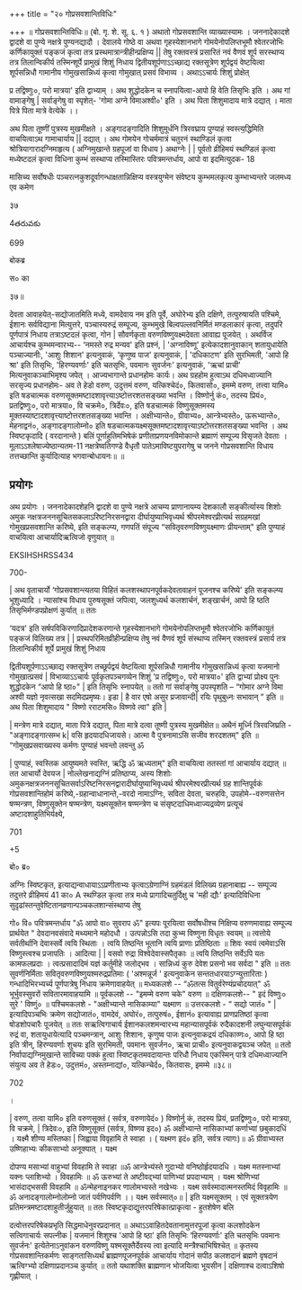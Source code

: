 +++
title = "२० गोप्रसवशान्तिविधिः"

+++
॥ गोप्रसवशान्तिविधिः॥ (बो. गृ. शे. सू. ६. १ ) अथातो गोप्रसवशान्ति व्याख्यास्यामः । जननादेकादशे द्वादशे वा पुण्ये नक्षत्रे पुण्यनद्यादौ । देवालये गोष्ठे वा अथवा गृहस्येशानभागे गोमयेनोपलिप्तभूमौ श्वेतरजोभिः कर्णिकायुक्तं पङ्कजं कृत्वा तत्र प्रस्थमात्रान्त्रीहीन्प्रक्षिप्य || तेषु रक्तवस्त्रं प्रसारितं नवं वैणवं शूर्प सरस्थाप्य तत्र तिलान्विकीर्य तस्मिन्शूर्पे प्रामुखं शिशुं निधाय द्वितीयशूर्पणाऽऽच्छाद्य रक्तसूत्रेण शूर्पद्वयं वेष्टयित्वा शूर्पसन्निधौ गामानीय गोमुखसान्निध्यं कृत्वा गोमुखात् प्रसवं विभाव्य । अथाऽऽचार्यः शिशुं प्रोक्षेत्

प्र तद्विष्णुः०, परो मात्रया' इति द्वाभ्याम् । अथ शुद्धोदकेन च स्नापयित्वा-आपो हि वेति तिसृभिः इति । अथ गां वामाङ्गेषु | सर्वाङ्गेषु वा स्पृशेत्- 'गोमा अग्ने विमाअश्वी०' इति । अथ पिता शिशुमादाय मात्रे दद्यात् । माता पित्रे पिता मात्रे वेत्येके ।।

अथ पिता तूष्णीं पुत्रस्य मुखमीक्षते । अङ्गादङ्गादिति शिशुमूर्धनि त्रिरवघ्राय पुण्याहं स्वस्त्य॒द्धिमिति वाचयित्वाऽथ गामाचार्याय || दद्यात् । अथ गोमयेन गोचर्ममात्रं चतुरनं स्थाण्डिलं कृत्वा श्रोत्रियागारादग्निमाहृत्य ( अग्निमुखान्ते ग्रहपूजां वा विधाय ) अथाग्नेः | | पूर्वतो व्रीहिमयं स्थण्डिलं कृत्वा मध्येष्टदलं कृत्वा विधिना कुम्भं सस्थाप्य तस्मिास्तिरः पवित्रमन्तर्धाय, आपो वा इदमित्युदक- 18

मासिच्य सर्वोषधीः पञ्चरत्नकुशदूर्वागन्धाक्षतान्निक्षिप्य वस्त्रयुग्मेन संवेष्टय कुम्भमलकृत्य कुम्भाभ्यन्तरे जलमध्य एव कमेण

३७

4తరువకు

699

बोकब्र

स० का

३७॥

देवता आवाहयेत्-सद्योजातमिति मध्ये, वामदेवाय नम इति पूर्वे, अघोरेभ्य इति दक्षिणे, तत्पुरुषायति पश्चिमे, ईशानः सर्वविद्याना मित्युत्तरे, पञ्चास्यरुद्रं सम्पूज्य, कुम्भमुखे बिल्वपल्लवनिर्मितं मण्डलाकारं कृत्वा, तदुपरि पूर्णपात्रं निधाय तत्राऽष्टदलं कृत्वा, गोन | सौवर्णकृता वरुणविष्णुयक्ष्मदेवता आवाह्य पूजयेत् । अथर्विज आचार्यश्च कुम्भमन्वारभ्य-- ‘नमस्ते रुद्र मन्यव' इति प्रश्नं, | 'अग्नाविष्णू' इत्येकादशानुवाकान् शतायुधायेति पञ्चाज्यानीः, 'आशुः शिशान' इत्यनुवाकं, ‘कृणुष्व पाज' इत्यनुवाकं, | 'दधिकाटण' इति सुरभिमती, 'आपो हि श्रा' इति तिसृभिः, 'हिरण्यवर्णाः' इति चतसृभिः, पवमानः सुवर्जनः' इत्यनुवाकं, 'ऋचां प्राची' मित्यनुवाकञ्चाभिमृश्य जपेत् । आज्यभागान्ते प्रधानहोमः कार्यः। अथ ग्रहहोम हुत्वाऽथ दधिमध्वाज्यानि सरसृज्य प्रधानहोमः- अव ते हेडो वरुण, उदुत्तमं वरुण, यत्किश्चेदं०, कितवासो०, इमम्मे वरुण, तत्त्वा यामि० इति षडचात्मक वरुणसूक्तमष्टादशावृत्त्याऽष्टोत्तरशतसङ्ख्या भवन्ति । विष्णोर्नु कं०, तदस्य प्रियं०, प्रतद्विष्णुः०, परो मात्रया०, वि चक्रमे०, त्रिर्देवः०, इति षडचात्मकं विष्णुसूक्तमस्य मूक्तस्याष्टादशावृत्त्याष्टोत्तरशतसङ्ख्या भवन्ति । अक्षीभ्यान्ते०, ग्रीवाभ्य०, आन्त्रेभ्यस्ते०, ऊरूभ्यान्ते०, मेहनाद्वनं०, अङ्गादङ्गालोम्नो० इति षडचात्मकयक्ष्मसूक्तमष्टादशावृत्त्याऽष्टोत्तरशतसङ्ख्या भवन्ति । अथ स्विष्टकृदादि ( वरदानान्ते ) बलिं पूर्णाहुतिमभिषेकं प्रणीताप्रणयनविमोकान्ते ब्रह्माणं सम्पूज्य विसृजते देवताः । मूलाऽऽश्लेषाज्येष्ठान्यतम-11 नक्षत्रेष्वतिगण्डे वैधृतौ पातेऽमाविष्टयुपरागेषु च जनने गोप्रसवशान्ति विधाय तत्तच्छान्ति कुर्यादित्याह भगवान्बोधायनः॥ ॥
## प्रयोगः
अथ प्रयोगः । जननादेकादशेहनि द्वादशे वा पुण्ये नक्षत्रे आचम्य प्राणानायम्य देशकालौ सङ्कीर्त्यास्य शिशोः अमुक नक्षत्रजननसूचितसकलाऽरिष्टनिरसनद्वारा दीर्घायुष्याभिवृध्यर्थ श्रीपरमेश्वरप्रीत्यर्थ सग्रहमखां गोमुखप्रसवशान्ति करिष्ये, इति सङ्कल्प्य, गणपतिं संपूज्य “सवितृवरुणविष्णुयक्ष्माणः प्रीयन्ताम्" इति पुण्याहं वाचयित्वा आचार्यादिऋत्विजो वृणुयात् ॥

EKSIHSHRSS434

700-

| अथ वृताचार्यो ‘गोप्रसवशान्त्यतया विहितं कलशस्थापनपूर्वकदेवतावाहनं पूजनश्च करिष्ये' इति सङ्कल्प्य भूशुध्यादि । न्यासांश्च विधाय पुरुषसूक्तं जपित्वा, जलशुध्यर्थ कलशार्चनं, शङ्खार्चनं, आपो हि ष्ठति तिसृभिर्मण्डपप्रोक्षणं कुर्यात् ॥ ततः

‘यदत्र' इति सर्षपविकिरणादिप्रादेशकरणान्ते गृहस्येशानभागे गोमयेनोपलिप्तभूमौ श्वेतरजोभिः कर्णिकायुतं पङ्कजं विलिख्य तत्र | | प्रस्थपरिमितव्रीहीन्प्रक्षिप्य तेषु नवं वैणवं शूर्प संस्थाप्य तस्मिन् रक्तवस्त्रं प्रसार्य तत्र तिलान्विकीर्य शूर्पे प्रामुखं शिशुं निधाय

द्वितीयशूर्पणाऽऽच्छाद्य रक्तसूत्रेण तच्छूर्पद्वयं वेष्टयित्वा शूर्पसन्निधौ गामानीय गोमुखसान्निध्यं कृत्वा यजमानो गोमुखात्प्रसवं | विभाव्याऽऽचार्यः पूर्वकृतपञ्चगव्येन शिशुं 'प्र तद्विष्णुः०, परो मात्रया०' इति द्वाभ्यां प्रोक्ष्य पुनः शुद्धोदकेन “आपो हि ष्ठा०" | इति तिसृभिः स्नापयेत् ॥ ततो गां सर्वाङ्गेषु उपस्पृशति – “गोमार अग्ने विमा अश्वी यज्ञो नृवत्सखा सदमिदप्रमृष्यः। इडा | है वार एषो असुर प्रजावान्दी| रयिः पृथुबुध्नः सभावान् ” इति ॥ अथ पिता शिशुमादाय " विष्णो रराटमसि० विष्णवे त्वा" इति |

| मन्त्रेण मात्रे दद्यात्, माता पित्रे दद्यात्, पिता मात्रे दत्वा तूष्णी पुत्रस्य मुखमीक्षेत॥ अथैनं मूर्ध्नि त्रिरवजिघ्रति - "अङ्गादङ्गात्सम्भ k| वसि हृदयादधिजायसे। आत्मा वै पुत्रनामाऽसि सजीव शरदशतम्" इति ॥ “गोमुखप्रसवाख्यस्य कर्मणः पुण्याहं भवन्तो लवन्तु ॐ

| पुण्याहं, स्वस्तिक आयुष्यमते स्वस्ति, ऋद्धि ॐ ऋध्यताम्" इति वाचयित्वा ततस्तां गां आचार्याय दद्यात् ॥ तत आचार्यो देवयज | नोल्लेखनाद्यग्निं प्रतिष्ठाप्य, अस्य शिशोः अमुकनक्षत्रजननसूचितसर्वाऽरिष्टनिरसनद्वारादीर्घायुष्याभिवृध्यर्थ श्रीपरमेश्वरप्रीत्यर्थ ग्रह शान्तिपूर्वकं गोप्रसवशान्तिहोमं करिष्ये,-ग्रहान्वाधानान्ते,-वरदो नामाऽग्निः, सविता देवता, चरुहविः, उपहोमे--वरुणसत्तेन षण्मन्त्रण, विष्णुसूक्तेन षण्मन्त्रेण, यक्ष्मसूक्तेन षण्मन्त्रेण च संसृष्टदाधिमध्वाज्यद्रव्येण प्रत्यूचं अष्टादशाहुतिभिर्यक्ष्ये,

701

+5

बो० ब्र०

अग्निः स्विष्टकृत, इत्याद्यन्वाधायाऽऽप्रणीताभ्यः कृत्वाऽग्रेणाग्निं ग्रहमंडलं विलिख्य ग्रहानाबाह्य -- सम्पूज्य तदुत्तरे व्रीहिमयं 41 का० A स्थण्डिल कृत्वा तत्र मध्ये प्रागादिचतुर्दिक्षु च 'मही द्यौः' इत्यादिविधिना सुदृढांस्तन्तुवेष्टितानव्रणान्पञ्चकलशान्संस्थाप्य तेषु

गो० वि० पवित्रमन्तर्धाय "ॐ आपो वा० सुवराप ॐ" इत्यपः पूरयित्वा सर्वोषधीश्च निक्षिप्य वरुणमावाह्य सम्पूज्य प्रार्थयेत " देवदानवसंवादे मथ्यमाने महोदधौ । उत्पन्नोऽसि तदा कुभ्म विष्णुना विधृतः स्वयम् ॥ त्वत्तोये सर्वतीर्थानि देवास्सर्वे त्वयि स्थिताः । त्वयि तिष्ठन्ति भूतानि त्वयि प्राणाः प्रतिष्ठिताः ॥ शिवः स्वयं त्वमेवाऽसि विष्णुस्त्वश्च प्रजापतिः । आदित्या | | वसवो रुद्रा विश्वेदेवास्सपैतृकाः ॥ त्वयि तिष्ठन्ति सर्वेऽपि यतः कामफलप्रदाः । त्वत्प्रसादादिमं यज्ञं कर्तुमीहे जलोद्भव । सान्निध्यं कुरु देवेश प्रसनो भव सर्वदा " इति ॥ ततः सुवर्णनिर्मिताः सवितृवरुणविष्णुयश्मरुद्रप्रतिमाः ( 'अश्मन्नूर्ज ' इत्यनुवाकेन सन्ततधारयाऽग्न्युत्तारिताः ) गन्धादिभिरभ्यर्च्य पूर्णपात्रेषु निधाय क्रमेणावाहयेत् ॥ मध्यकलशे -- “ॐतत्स वितुर्वरेण्यंप्रचोदयात्" ॐ भूर्भुवस्सुवरों सवितारमावाहयामि ॥ पूर्वकलशे -- "इमम्मे वरुण चके" वरुण ॥ दक्षिणकलशे-- " इदं विष्णुः० सुरे ' विष्णुं० ॥ पश्चिमकलशे - "अक्षीभ्यान्ते नासिकाम्या" यक्ष्माण ॥ उत्तरकलशे - “ सद्यो जातं० " | इत्यादिपञ्चभिः क्रमेण सद्योजातं०, वामदेवं, अघोरं०, तत्पुरुषं०, ईशानं० इत्यावाह्य प्राणप्रतिष्ठां कृत्वा षोडशोपचारैः पूजयेत् ॥ ततः सऋत्विगाचार्य ईशानकलशमन्वारभ्य महान्यासपूर्वकं रुदैकादशनी लघुन्यासपूर्वकं रुद्रं वा, शतायुधायेत्यादि पञ्चमन्त्रान्, आशुः शिशानः, कृणुष्व पाजः इत्यनुवाकद्रयं दधिकाव्णः०, आपो हि ष्ठा इति त्रीन्, हिरण्यवर्णाः शुचयः इति सुरभिमती, पवमानः सुवर्जन०, ऋचा प्राची० इत्यनुवाकद्वयञ्च जपेत् ॥ ततो निर्वापाद्यग्निमुखान्ते साविच्या पक्कं हुत्वा स्विष्टकृतमवदायान्तः परिधौ निधाय एकस्मिन् पात्रे दधिमध्वाज्यानि संयुत्य अव ते हेडः०, उदुत्तमं०, अस्तम्नाद्यां०, यत्किन्चेर्द०, कितवासः, इमम्मे ॥३८॥

702

।

| वरुण, तत्वा यामि० इति वरुणसूक्तं ( सर्वत्र, वरुणायेदं० ) विष्णोर्नु कं, तदस्य प्रियं, प्रतद्विष्णुः०, परो मात्रया, वि चक्रमे, | त्रिदेवः०, इति विष्णुसूक्तं (सर्वत्र, विष्णव इद०) ॐ अक्षीभ्यान्ते नासिकाभ्यां कर्णाभ्यां छबुकादधिं । यक्ष्मै शीण्य मस्तिष्का | जिह्वाया विवृहामि ते स्वाहा । ( यक्ष्मण इदं० इति, सर्वत्र त्यागः)॥ ॐ ग्रीवाभ्यस्त उष्णिहाभ्यः कीकसाभ्यो अनूक्यात् । यक्ष्म

दोपण्य मसाभ्यां वाहुभ्यां विवहामि ते स्वाहा ॥ॐ आन्त्रेभ्य॑स्ते गुदाभ्यो वनिष्ठोर्हृदयादधि । यक्ष्म मतस्नाभ्यां यक्नः प्लाशिभ्यो । विवहामिः ॥ ॐ ऊरुभ्यां ते अष्टीवद्भ्यां पाणिभ्यां प्रपदाभ्याम् । यक्ष्म श्रोणिभ्यां भासंदाद्भससी विवहामि ॥ ॐन्मेहनाइनकर णालोमभ्यस्ते नखेभ्यः । यक्ष्म सर्वस्मादात्मनस्तमिदं विवृहामिः ॥ॐ अनादङ्गालोम्नोलोम्नो जातं पर्वणिपर्वणि ।। यक्ष्म सर्वस्मात्०॥ | इति यक्ष्मसूक्तम् । एवं सूक्तत्रयेण प्रतिमन्त्रमष्टादशाहुतीर्जुहुयात् ॥ ततः स्विष्टकृदाद्युत्तरपरिषेकात्प्राकृत्वा - हुतशेषेण बलि

दत्वोत्तरपरिषेकप्रभृति सिद्धमाधेनुवरप्रदानात् ॥ अथाऽऽवाहितदेवतानामुत्तरपूजां कृत्वा कलशोदकेन सत्विगाचार्यः सपत्नीक | यजमानं शिशुश्च 'आपो हि ष्ठा' इति तिसृभिः ‘हिरण्यवर्णाः' इति चतसृभिः पवमानः सुवर्जनः' इत्येतेनाऽनुवांकन वरुणविष्णु यश्मसूक्तैर्देवस्य त्वा इत्यादि मन्त्रैश्चाभिषिश्चेत् ॥ कृतस्य गोप्रसवशान्तिकर्मणः साङ्गतासिध्यर्थं ब्राह्मणपूजनपूर्वकं आचार्याय गोदानं सपीठ कलशदानं ब्रह्मणे वृषदानं ऋत्विग्भ्यो दक्षिणाप्रदानञ्च कुर्यात् ॥ ततो यथाशक्ति ब्राह्मणान भोजयित्वा भूयसीन | दक्षिणाश्च दत्वाऽशिषो गृह्णीयात् ।
